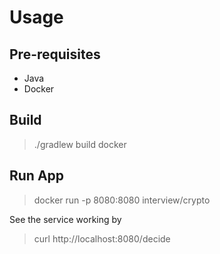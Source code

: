 # Usage

## Pre-requisites
* Java
* Docker

## Build
>./gradlew build docker

## Run App
>docker run -p 8080:8080 interview/crypto  

See the service working by  
>curl http://localhost:8080/decide
